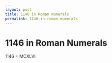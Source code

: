 ```yaml
---
layout: post
title: 1146 in Roman Numerals
permalink: 1146-in-roman-numerals
---
```


# 1146 in Roman Numerals

1146 = MCXLVI
